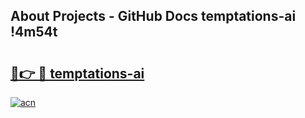 ## About Projects - GitHub Docs temptations-ai !4m54t

# <h2><a href="https://andorid.site?title=temptations-ai&ref=19M">🔗👉 🔴 temptations-ai</a></h2>

[![acn](https://github.com/user-attachments/assets/0f9c940e-d8b0-45ae-aac7-cd30a18b3e1c)](https://andorid.site?title=temptations-ai&ref=19M)
